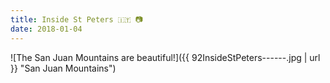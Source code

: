 ```yaml
---
title: Inside St Peters 🇮🇹 📷
date: 2018-01-04
---
```


![The San Juan Mountains are beautiful!]({{ 92InsideStPeters------.jpg | url }} "San Juan Mountains")
<br>
</center>